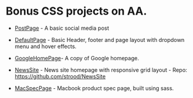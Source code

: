 # Bonus CSS projects on AA.

- [PostPage](https://laughing-engelbart-8e3057.netlify.app/) - A basic social media
  post

- [DefaultPage](https://wizardly-euclid-9c6c34.netlify.app/) - Basic Header, footer
  and page layout with dropdown menu and hover effects.

- [GoogleHomePage](https://peaceful-bardeen-f9f082.netlify.app/)- A copy of Google
  homepage.

- [NewsSite](https://aa-news-app.herokuapp.com/) - News site homepage with responsive grid layout - Repo: https://github.com/strood/NewsSite

- [MacSpecPage]() - Macbook product spec page, built using sass.
